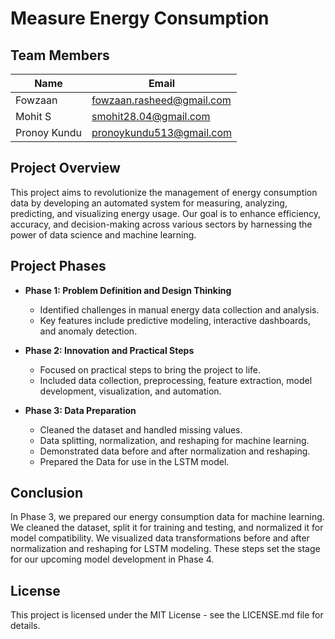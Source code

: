 # Measure Energy Consumption

## Team Members

| Name            | Email                          |
| --------------- | ------------------------------ |
| Fowzaan         | fowzaan.rasheed@gmail.com      |
| Mohit S         | smohit28.04@gmail.com          |
| Pronoy Kundu    | pronoykundu513@gmail.com       |

## Project Overview

This project aims to revolutionize the management of energy consumption data by developing an automated system for measuring, analyzing, predicting, and visualizing energy usage. Our goal is to enhance efficiency, accuracy, and decision-making across various sectors by harnessing the power of data science and machine learning.

## Project Phases

- **Phase 1: Problem Definition and Design Thinking**
  - Identified challenges in manual energy data collection and analysis.
  - Key features include predictive modeling, interactive dashboards, and anomaly detection.

- **Phase 2: Innovation and Practical Steps**
  - Focused on practical steps to bring the project to life.
  - Included data collection, preprocessing, feature extraction, model development, visualization, and automation.

- **Phase 3: Data Preparation**
  - Cleaned the dataset and handled missing values.
  - Data splitting, normalization, and reshaping for machine learning.
  - Demonstrated data before and after normalization and reshaping.
  - Prepared the Data for use in the LSTM model.

## Conclusion

In Phase 3, we prepared our energy consumption data for machine learning. We cleaned the dataset, split it for training and testing, and normalized it for model compatibility. We visualized data transformations before and after normalization and reshaping for LSTM modeling. These steps set the stage for our upcoming model development in Phase 4.

## License

This project is licensed under the MIT License - see the LICENSE.md file for details.
